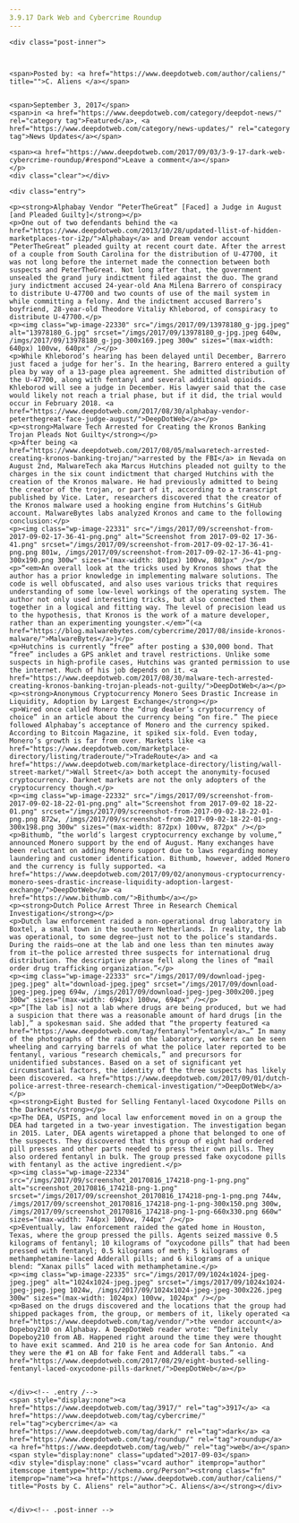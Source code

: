 ```yaml
---
3.9.17 Dark Web and Cybercrime Roundup
---
```

<article class="post-listing post-22329 post type-post status-publish format-standard has-post-thumbnail hentry 
 tag-5881 tag-cybercrime tag-dark tag-roundup tag-web">
    
    <div class="post-inner">
    
    
        
    <span>Posted by: <a href="https://www.deepdotweb.com/author/caliens/" title="">C. Aliens </a></span>
    
    
    <span>September 3, 2017</span>
    <span>in <a href="https://www.deepdotweb.com/category/deepdot-news/" rel="category tag">Featured</a>, <a href="https://www.deepdotweb.com/category/news-updates/" rel="category tag">News Updates</a></span>
    
    <span><a href="https://www.deepdotweb.com/2017/09/03/3-9-17-dark-web-cybercrime-roundup/#respond">Leave a comment</a></span>
    </p>
    <div class="clear"></div>
    
    <div class="entry">
    
    <p><strong>Alphabay Vendor “PeterTheGreat” [Faced] a Judge in August [and Pleaded Guilty]</strong></p>
    <p>One out of two defendants behind the <a href="https://www.deepdotweb.com/2013/10/28/updated-llist-of-hidden-marketplaces-tor-i2p/">Alphabay</a> and Dream vendor account “PeterTheGreat” pleaded guilty at recent court date. After the arrest of a couple from South Carolina for the distribution of U-47700, it was not long before the internet made the connection between both suspects and PeterTheGreat. Not long after that, the government unsealed the grand jury indictment filed against the duo. The grand jury indictment accused 24-year-old Ana Milena Barrero of conspiracy to distribute U-47700 and two counts of use of the mail system in while committing a felony. And the indictment accused Barrero’s boyfriend, 28-year-old Theodore Vitaliy Khleborod, of conspiracy to distribute U-47700.</p>
    <p><img class="wp-image-22330" src="/imgs/2017/09/13978180_g-jpg.jpeg" alt="13978180_G.jpg" srcset="/imgs/2017/09/13978180_g-jpg.jpeg 640w, /imgs/2017/09/13978180_g-jpg-300x169.jpeg 300w" sizes="(max-width: 640px) 100vw, 640px" /></p>
    <p>While Khleborod’s hearing has been delayed until December, Barrero just faced a judge for her’s. In the hearing, Barrero entered a guilty plea by way of a 13-page plea agreement. She admitted distribution of the U-47700, along with fentanyl and several additional opioids. Khleborod will see a judge in December. His lawyer said that the case would likely not reach a trial phase, but if it did, the trial would occur in February 2018. <a href="https://www.deepdotweb.com/2017/08/30/alphabay-vendor-peterthegreat-face-judge-august/">DeepDotWeb</a></p>
    <p><strong>Malware Tech Arrested for Creating the Kronos Banking Trojan Pleads Not Guilty</strong></p>
    <p>After being <a href="https://www.deepdotweb.com/2017/08/05/malwaretech-arrested-creating-kronos-banking-trojan/">arrested by the FBI</a> in Nevada on August 2nd, MalwareTech aka Marcus Hutchins pleaded not guilty to the charges in the six count indictment that charged Hutchins with the creation of the Kronos malware. He had previously admitted to being the creator of the trojan, or part of it, according to a transcript published by Vice. Later, researchers discovered that the creator of the Kronos malware used a hooking engine from Hutchins’s GitHub account. MalwareBytes labs analyzed Kronos and came to the following conclusion:</p>
    <p><img class="wp-image-22331" src="/imgs/2017/09/screenshot-from-2017-09-02-17-36-41-png.png" alt="Screenshot from 2017-09-02 17-36-41.png" srcset="/imgs/2017/09/screenshot-from-2017-09-02-17-36-41-png.png 801w, /imgs/2017/09/screenshot-from-2017-09-02-17-36-41-png-300x190.png 300w" sizes="(max-width: 801px) 100vw, 801px" /></p>
    <p>“<em>An overall look at the tricks used by Kronos shows that the author has a prior knowledge in implementing malware solutions. The code is well obfuscated, and also uses various tricks that requires understanding of some low-level workings of the operating system. The author not only used interesting tricks, but also connected them together in a logical and fitting way. The level of precision lead us to the hypothesis, that Kronos is the work of a mature developer, rather than an experimenting youngster.</em>”(<a href="https://blog.malwarebytes.com/cybercrime/2017/08/inside-kronos-malware/">MalwareBytes</a>)</p>
    <p>Hutchins is currently “free” after posting a $30,000 bond. That “free” includes a GPS anklet and travel restrictions. Unlike some suspects in high-profile cases, Hutchins was granted permission to use the internet. Much of his job depends on it. <a href="https://www.deepdotweb.com/2017/08/30/malware-tech-arrested-creating-kronos-banking-trojan-pleads-not-guilty/">DeepDotWeb</a></p>
    <p><strong>Anonymous Cryptocurrency Monero Sees Drastic Increase in Liquidity, Adoption by Largest Exchange</strong></p>
    <p>Wired once called Monero the “drug dealer’s cryptocurrency of choice” in an article about the currency being “on fire.” The piece followed Alphabay’s acceptance of Monero and the currency spiked. According to Bitcoin Magazine, it spiked six-fold. Even today, Monero’s growth is far from over. Markets like <a href="https://www.deepdotweb.com/marketplace-directory/listing/traderoute/">TradeRoute</a> and <a href="https://www.deepdotweb.com/marketplace-directory/listing/wall-street-market/">Wall Street</a> both accept the anonymity-focused cryptocurrency. Darknet markets are not the only adopters of the cryptocurrency though.</p>
    <p><img class="wp-image-22332" src="/imgs/2017/09/screenshot-from-2017-09-02-18-22-01-png.png" alt="Screenshot from 2017-09-02 18-22-01.png" srcset="/imgs/2017/09/screenshot-from-2017-09-02-18-22-01-png.png 872w, /imgs/2017/09/screenshot-from-2017-09-02-18-22-01-png-300x198.png 300w" sizes="(max-width: 872px) 100vw, 872px" /></p>
    <p>Bithumb, “the world’s largest cryptocurrency exchange by volume,” announced Monero support by the end of August. Many exchanges have been reluctant on adding Monero support due to laws regarding money laundering and customer identification. Bithumb, however, added Monero and the currency is fully supported. <a href="https://www.deepdotweb.com/2017/09/02/anonymous-cryptocurrency-monero-sees-drastic-increase-liquidity-adoption-largest-exchange/">DeepDotWeb</a> <a href="https://www.bithumb.com/">Bithumb</a></p>
    <p><strong>Dutch Police Arrest Three in Research Chemical Investigation</strong></p>
    <p>Dutch law enforcement raided a non-operational drug laboratory in Boxtel, a small town in the southern Netherlands. In reality, the lab was operational, to some degree—just not to the police’s standards. During the raids—one at the lab and one less than ten minutes away from it—the police arrested three suspects for international drug distribution. The descriptive phrase fell along the lines of “mail order drug trafficking organization.”</p>
    <p><img class="wp-image-22333" src="/imgs/2017/09/download-jpeg-jpeg.jpeg" alt="download-jpeg.jpeg" srcset="/imgs/2017/09/download-jpeg-jpeg.jpeg 694w, /imgs/2017/09/download-jpeg-jpeg-300x200.jpeg 300w" sizes="(max-width: 694px) 100vw, 694px" /></p>
    <p>“[The lab is] not a lab where drugs are being produced, but we had a suspicion that there was a reasonable amount of hard drugs [in the lab],” a spokesman said. She added that “the property featured <a href="https://www.deepdotweb.com/tag/fentanyl">fentanyl</a>…” In many of the photographs of the raid on the laboratory, workers can be seen wheeling and carrying barrels of what the police later reported to be fentanyl, various “research chemicals,” and precursors for unidentified substances. Based on a set of significant yet circumstantial factors, the identity of the three suspects has likely been discovered. <a href="https://www.deepdotweb.com/2017/09/01/dutch-police-arrest-three-research-chemical-investigation/">DeepDotWeb</a></p>
    <p><strong>Eight Busted for Selling Fentanyl-laced Oxycodone Pills on the Darknet</strong></p>
    <p>The DEA, USPIS, and local law enforcement moved in on a group the DEA had targeted in a two-year investigation. The investigation began in 2015. Later, DEA agents wiretapped a phone that belonged to one of the suspects. They discovered that this group of eight had ordered pill presses and other parts needed to press their own pills. They also ordered fentanyl in bulk. The group pressed fake oxycodone pills with fentanyl as the active ingredient.</p>
    <p><img class="wp-image-22334" src="/imgs/2017/09/screenshot_20170816_174218-png-1-png.png" alt="screenshot_20170816_174218-png-1.png" srcset="/imgs/2017/09/screenshot_20170816_174218-png-1-png.png 744w, /imgs/2017/09/screenshot_20170816_174218-png-1-png-300x150.png 300w, /imgs/2017/09/screenshot_20170816_174218-png-1-png-660x330.png 660w" sizes="(max-width: 744px) 100vw, 744px" /></p>
    <p>Eventually, law enforcement raided the gated home in Houston, Texas, where the group pressed the pills. Agents seized massive 0.5 kilograms of fentanyl; 10 kilograms of “oxycodone pills” that had been pressed with fentanyl; 0.5 kilograms of meth; 5 kilograms of methamphetamine-laced Adderall pills; and 6 kilograms of a unique blend: “Xanax pills” laced with methamphetamine.</p>
    <p><img class="wp-image-22335" src="/imgs/2017/09/1024x1024-jpeg-jpeg.jpeg" alt="1024x1024-jpeg.jpeg" srcset="/imgs/2017/09/1024x1024-jpeg-jpeg.jpeg 1024w, /imgs/2017/09/1024x1024-jpeg-jpeg-300x226.jpeg 300w" sizes="(max-width: 1024px) 100vw, 1024px" /></p>
    <p>Based on the drugs discovered and the locations that the group had shipped packages from, the group, or members of it, likely operated <a href="https://www.deepdotweb.com/tag/vendor/">the vendor account</a> Dopeboy210 on Alphabay. A DeepDotWeb reader wrote: “Definitely Dopeboy210 from AB. Happened right around the time they were thought to have exit scammed. And 210 is he area code for San Antonio. And they were the #1 on AB for fake Fent and Adderall tabs.” <a href="https://www.deepdotweb.com/2017/08/29/eight-busted-selling-fentanyl-laced-oxycodone-pills-darknet/">DeepDotWeb</a></p>
    
    
    </div><!-- .entry /-->
    <span style="display:none"><a href="https://www.deepdotweb.com/tag/3917/" rel="tag">3917</a> <a href="https://www.deepdotweb.com/tag/cybercrime/" rel="tag">cybercrime</a> <a href="https://www.deepdotweb.com/tag/dark/" rel="tag">dark</a> <a href="https://www.deepdotweb.com/tag/roundup/" rel="tag">roundup</a> <a href="https://www.deepdotweb.com/tag/web/" rel="tag">web</a></span>				<span style="display:none" class="updated">2017-09-03</span>
    <div style="display:none" class="vcard author" itemprop="author" itemscope itemtype="http://schema.org/Person"><strong class="fn" itemprop="name"><a href="https://www.deepdotweb.com/author/caliens/" title="Posts by C. Aliens" rel="author">C. Aliens</a></strong></div>
    
    
    </div><!-- .post-inner -->
</article><!-- .post-listing -->

